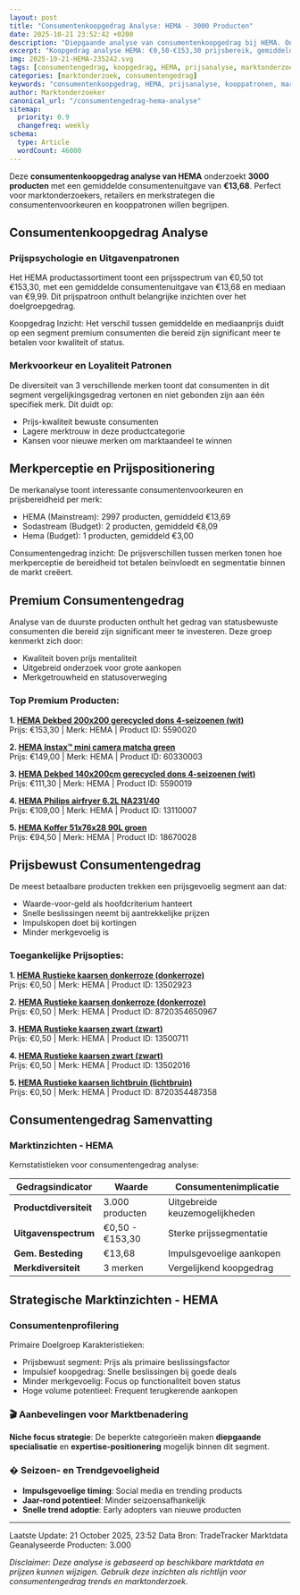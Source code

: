 ```yaml
---
layout: post
title: "Consumentenkoopgedrag Analyse: HEMA - 3000 Producten"
date: 2025-10-21 23:52:42 +0200
description: "Diepgaande analyse van consumentenkoopgedrag bij HEMA. Ontdek kooppatronen, prijsvoorkeuren en populaire productcategorieën van 3000 producten."
excerpt: "Koopgedrag analyse HEMA: €0,50-€153,30 prijsbereik, gemiddeld €13,68. Inzichten in consumentenvoorkeuren en aankooppatronen."
img: 2025-10-21-HEMA-235242.svg
tags: [consumentengedrag, koopgedrag, HEMA, prijsanalyse, marktonderzoek, e-commerce]
categories: [marktonderzoek, consumentengedrag]
keywords: "consumentenkoopgedrag, HEMA, prijsanalyse, kooppatronen, marktonderzoek, e-commerce trends"
author: Marktonderzoeker
canonical_url: "/consumentengedrag-hema-analyse"
sitemap:
  priority: 0.9
  changefreq: weekly
schema:
  type: Article
  wordCount: 46000
---
```


Deze **consumentenkoopgedrag analyse van HEMA** onderzoekt **3000 producten** 
met een gemiddelde consumentenuitgave van **€13,68**. Perfect voor marktonderzoekers, retailers 
en merkstrategen die consumentenvoorkeuren en kooppatronen willen begrijpen.

## Consumentenkoopgedrag Analyse

### Prijspsychologie en Uitgavenpatronen

Het HEMA productassortiment toont een prijsspectrum van €0,50 tot €153,30, 
met een gemiddelde consumentenuitgave van €13,68 en mediaan van €9,99. 
Dit prijspatroon onthult belangrijke inzichten over het doelgroepgedrag.

Koopgedrag Inzicht: Het verschil tussen gemiddelde en mediaanprijs duidt op een segment 
premium consumenten die bereid zijn significant meer te betalen voor kwaliteit of status.

### Merkvoorkeur en Loyaliteit Patronen

De diversiteit van 3 verschillende merken toont dat consumenten in dit segment 
vergelijkingsgedrag vertonen en niet gebonden zijn aan één specifiek merk. Dit duidt op:
- Prijs-kwaliteit bewuste consumenten
- Lagere merktrouw in deze productcategorie
- Kansen voor nieuwe merken om marktaandeel te winnen

## Merkperceptie en Prijspositionering

De merkanalyse toont interessante consumentenvoorkeuren en prijsbereidheid per merk:

- HEMA (Mainstream): 2997 producten, gemiddeld €13,69
- Sodastream (Budget): 2 producten, gemiddeld €8,09
- Hema (Budget): 1 producten, gemiddeld €3,00

Consumentengedrag inzicht: De prijsverschillen tussen merken tonen hoe merkperceptie 
de bereidheid tot betalen beïnvloedt en segmentatie binnen de markt creëert.

## Premium Consumentengedrag

Analyse van de duurste producten onthult het gedrag van statusbewuste consumenten 
die bereid zijn significant meer te investeren. Deze groep kenmerkt zich door:

- Kwaliteit boven prijs mentaliteit
- Uitgebreid onderzoek voor grote aankopen
- Merkgetrouwheid en statusoverweging

### Top Premium Producten:

**1. [HEMA Dekbed 200x200 gerecycled dons 4-seizoenen (wit)](https://partner.hema.nl/c?c=25436&m=1096437&a=69238&r=&u=https%3A%2F%2Fwww.hema.nl%2Fwonen-slapen%2Fslapen%2Fdekbedden%2Fdekbed-200x200-gerecycled-dons-4-seizoenen-5590020.html)**  
Prijs: €153,30 | Merk: HEMA | Product ID: 5590020

**2. [HEMA Instax™ mini camera matcha green](https://partner.hema.nl/c?c=25436&m=1096437&a=69238&r=&u=https%3A%2F%2Fwww.hema.nl%2Fvrije-tijd-kantoor%2Finstax%2Finstax%25E2%2584%25A2-mini-camera-matcha-green--60330003.html)**  
Prijs: €149,00 | Merk: HEMA | Product ID: 60330003

**3. [HEMA Dekbed 140x200cm gerecycled dons 4-seizoenen (wit)](https://partner.hema.nl/c?c=25436&m=1096437&a=69238&r=&u=https%3A%2F%2Fwww.hema.nl%2Fwonen-slapen%2Fslapen%2Fdekbedden%2Fdekbed-140x200cm-gerecycled-dons-4-seizoenen-5590019.html)**  
Prijs: €111,30 | Merk: HEMA | Product ID: 5590019

**4. [HEMA Philips airfryer 6.2L NA231/40](https://partner.hema.nl/c?c=25436&m=1096437&a=69238&r=&u=https%3A%2F%2Fwww.hema.nl%2Fkoken-tafelen%2Fkoken%2Fkeukenapparaten%2Fphilips%2Fphilips-airfryer-6.2l-na231%252F40-13110007.html)**  
Prijs: €109,00 | Merk: HEMA | Product ID: 13110007

**5. [HEMA Koffer 51x76x28 90L groen](https://partner.hema.nl/c?c=25436&m=1096437&a=69238&r=&u=https%3A%2F%2Fwww.hema.nl%2Fvrije-tijd-kantoor%2Fvakantie-onderweg%2Fkoffers%2Frolkoffers%2Fkoffer-51x76x28-90l-groen-18670028.html)**  
Prijs: €94,50 | Merk: HEMA | Product ID: 18670028

## Prijsbewust Consumentengedrag

De meest betaalbare producten trekken een prijsgevoelig segment aan dat:

- Waarde-voor-geld als hoofdcriterium hanteert
- Snelle beslissingen neemt bij aantrekkelijke prijzen
- Impulskopen doet bij kortingen
- Minder merkgevoelig is

### Toegankelijke Prijsopties:

**1. [HEMA Rustieke kaarsen donkerroze (donkerroze)](https://partner.hema.nl/c?c=25436&m=1096437&a=69238&r=&u=https%3A%2F%2Fwww.hema.nl%2Fwonen-slapen%2Fwonen%2Fkaarsen%2Fstompkaarsen%2Frustieke-kaarsen-donkerroze-1000031632.html)**  
Prijs: €0,50 | Merk: HEMA | Product ID: 13502923

**2. [HEMA Rustieke kaarsen donkerroze (donkerroze)](https://partner.hema.nl/c?c=25436&m=1096437&a=69238&r=&u=https%3A%2F%2Fwww.hema.nl%2Fwonen-slapen%2Fwonen%2Fkaarsen%2Fstompkaarsen%2Frustieke-kaarsen-donkerroze-1000031632.html)**  
Prijs: €0,50 | Merk: HEMA | Product ID: 8720354650967

**3. [HEMA Rustieke kaarsen zwart (zwart)](https://partner.hema.nl/c?c=25436&m=1096437&a=69238&r=&u=https%3A%2F%2Fwww.hema.nl%2Fwonen-slapen%2Fwonen%2Fkaarsen%2Fstompkaarsen%2Frustieke-kaarsen-zwart-1000030556.html)**  
Prijs: €0,50 | Merk: HEMA | Product ID: 13500711

**4. [HEMA Rustieke kaarsen zwart (zwart)](https://partner.hema.nl/c?c=25436&m=1096437&a=69238&r=&u=https%3A%2F%2Fwww.hema.nl%2Fwonen-slapen%2Fwonen%2Fkaarsen%2Fstompkaarsen%2Frustieke-kaarsen-zwart-1000030556.html)**  
Prijs: €0,50 | Merk: HEMA | Product ID: 13502016

**5. [HEMA Rustieke kaarsen lichtbruin (lichtbruin)](https://partner.hema.nl/c?c=25436&m=1096437&a=69238&r=&u=https%3A%2F%2Fwww.hema.nl%2Fwonen-slapen%2Fwonen%2Fkaarsen%2Fstompkaarsen%2Frustieke-kaarsen-lichtbruin-1000032610.html)**  
Prijs: €0,50 | Merk: HEMA | Product ID: 8720354487358

## Consumentengedrag Samenvatting

### Marktinzichten - HEMA

Kernstatistieken voor consumentengedrag analyse:

| Gedragsindicator | Waarde | Consumentenimplicatie |
|------------------|--------|----------------------|
| **Productdiversiteit** | 3.000 producten | Uitgebreide keuzemogelijkheden |
| **Uitgavenspectrum** | €0,50 - €153,30 | Sterke prijssegmentatie |
| **Gem. Besteding** | €13,68 | Impulsgevoelige aankopen |
| **Merkdiversiteit** | 3 merken | Vergelijkend koopgedrag |

## Strategische Marktinzichten - HEMA

### Consumentenprofilering

Primaire Doelgroep Karakteristieken:
- Prijsbewust segment: Prijs als primaire beslissingsfactor
- Impulsief koopgedrag: Snelle beslissingen bij goede deals
- Minder merkgevoelig: Focus op functionaliteit boven status
- Hoge volume potentieel: Frequent terugkerende aankopen

### 🎬 Aanbevelingen voor Marktbenadering

**Niche focus strategie**: De beperkte categorieën maken **diepgaande specialisatie** 
en **expertise-positionering** mogelijk binnen dit segment.

### � Seizoen- en Trendgevoeligheid

- **Impulsgevoelige timing**: Social media en trending products
- **Jaar-rond potentieel**: Minder seizoensafhankelijk
- **Snelle trend adoptie**: Early adopters van nieuwe producten

---

Laatste Update: 21 October 2025, 23:52
Data Bron: TradeTracker Marktdata
Geanalyseerde Producten: 3.000

*Disclaimer: Deze analyse is gebaseerd op beschikbare marktdata en prijzen kunnen wijzigen. 
Gebruik deze inzichten als richtlijn voor consumentengedrag trends en marktonderzoek.*
